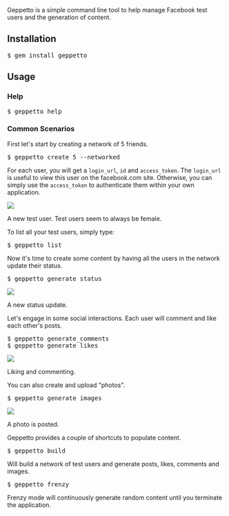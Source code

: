 Geppetto is a simple command line tool to help manage Facebook test users and the generation of content.

## Installation

<pre class="terminal">
$ gem install geppetto
</pre>

## Usage

### Help

<pre class="terminal">
$ geppetto help
</pre>

### Common Scenarios

First let's start by creating a network of 5 friends.

<pre class="terminal">
$ geppetto create 5 --networked
</pre>

For each user, you will get a <code>login_url</code>, <code>id</code> and <code>access_token</code>. The <code>login_url</code> is useful to view this user on the facebook.com site. Otherwise, you can simply use the <code>access_token</code> to authenticate them within your own application.

<img src="http://cdn.ternarylabs.com/media/2011/03/fb_new_user.png">

<p class="caption">
A new test user. Test users seem to always be female.
</p>

To list all your test users, simply type:

<pre class="terminal">
$ geppetto list
</pre>

Now it's time to create some content by having all the users in the network update their status.

<pre class="terminal">
$ geppetto generate_status
</pre>

<img src="http://cdn.ternarylabs.com/media/2011/03/fb_status_update.png">

<p class="caption">
A new status update.
</p>

Let's engage in some social interactions. Each user will comment and like each other's posts.

<pre class="terminal">
$ geppetto generate_comments
$ geppetto generate_likes
</pre>

<img src="http://cdn.ternarylabs.com/media/2011/03/fb_like.png">

<p class="caption">
Liking and commenting.
</p>

You can also create and upload "photos".

<pre class="terminal">
$ geppetto generate_images
</pre>

<img src="http://cdn.ternarylabs.com/media/2011/03/fb_photo.png">

<p class="caption">
A photo is posted.
</p>

Geppetto provides a couple of shortcuts to populate content.

<pre class="terminal">
$ geppetto build
</pre>

Will build a network of test users and generate posts, likes, comments and images.

<pre class="terminal">
$ geppetto frenzy
</pre>

Frenzy mode will continuously generate random content until you terminate the application.
